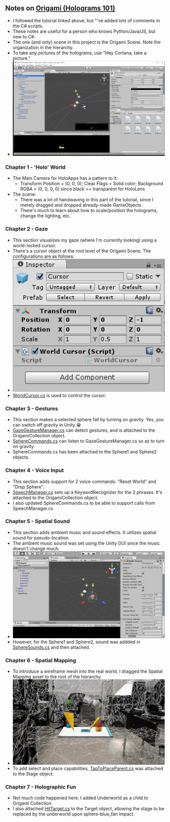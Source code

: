 ## Notes on [Origami (Holograms 101)](https://developer.microsoft.com/en-us/windows/mixed-reality/holograms_101)

* I followed the tutorial linked above, but "'ve added lots of comments in the C# scripts.
* These notes are useful for a person who knows Python/Java/JS, but new to C#.
* The one (and only) scene in this project is the Origami Scene. Note the organization in the hierarchy.
* To take any pictures of the holograms, use "Hey Cortana, take a picture."
* ![My Image](https://github.com/dchege711/Augmented_Reality/blob/master/Unity_Tutorials/Screenshots/OrigamiScreenShot.PNG)

### Chapter 1 - 'Holo' World
* The Main Camera for HoloApps has a pattern to it:
	* Transform Position = (0, 0, 0); Clear Flags = Solid color; Background RGBA = (0, 0, 0, 0) since black == transparent for HoloLens
* The scene:
	* There was a lot of handwaving in this part of the tutorial, since I merely dragged and dropped already-made GameObjects
	* There's much to learn about how to scale/position the holograms, change the lighting, etc.

### Chapter 2 - Gaze
* This section visualizes my gaze (where I'm currently looking) using a world-locked cursor.
* There's a cursor object at the root level of the Origami Scene. The configurations are as follows:
* ![Cursor Settings](https://github.com/dchege711/Augmented_Reality/blob/master/Unity_Tutorials/Screenshots/CursorSettings.PNG)
* [WorldCursor.cs](Origami/Assets/Scripts/WorldCursor.cs) is used to control the cursor. 
		 
### Chapter 3 - Gestures
* This section makes a selected sphere fall by turning on gravity. Yes, you can switch off gravity in Unity :grin:
* [GazeGestureManager.cs](Origami/Assets/Scripts/GazeGestureManager.cs) can detect gestures, and is attached to the OrigamiCollection object.
* [SphereCommands.cs](Origami/Assets/Scripts/SphereCommands.cs) can listen to GazeGestureManager.cs so as to turn on gravity.
* SphereCommands.cs has been attached to the Sphere1 and Sphere2 objects.

### Chapter 4 - Voice Input
* This section adds support for 2 voice commands: "Reset World" and "Drop Sphere".
* [SpeechManager.cs](Origami/Assets/Scripts/SpeechManager.cs) sets up a KeywordRecognizer for the 2 phrases. It's attached to the OrigamiCollection object.
* I also updated SphereCommands.cs to be able to support calls from SpeechManager.cs

### Chapter 5 - Spatial Sound
* This section adds ambient music and sound effects. It utilizes spatial sound for pseudo-location.
* The ambient music sound was set using the Unity GUI since the music doesn't change much.
* ![OrigamiCollection_Sound](https://github.com/dchege711/Augmented_Reality/blob/master/Unity_Tutorials/Screenshots/OrigamiCollectionSound1.PNG)
* However, for the Sphere1 and Sphere2, sound was addded in [SphereSounds.cs](Origami/Assets/Scripts/SphereSounds.cs) and then attached.

### Chapter 6 - Spatial Mapping
* To introduce a wireframe mesh into the real world, I dragged the Spatial Mapping asset to the root of the hierarchy.
* ![WireMesh](https://github.com/dchege711/Augmented_Reality/blob/master/Unity_Tutorials/Screenshots/WireMesh.jpg)
* To add select and place capabilities, [TapToPlaceParent.cs](Origami/Assets/Scripts/TapToPlaceParent.cs) was attached to the Stage object.

### Chapter 7 - Holographic Fun
* Not much code happened here. I added Underworld as a child to Origami Collection.
* I also attached [HitTarget.cs](Origami/Assets/Scripts/HitTarget.cs) to the Target object, allowing the stage to be replaced by the underworld upon sphere-blue_fan impact.
